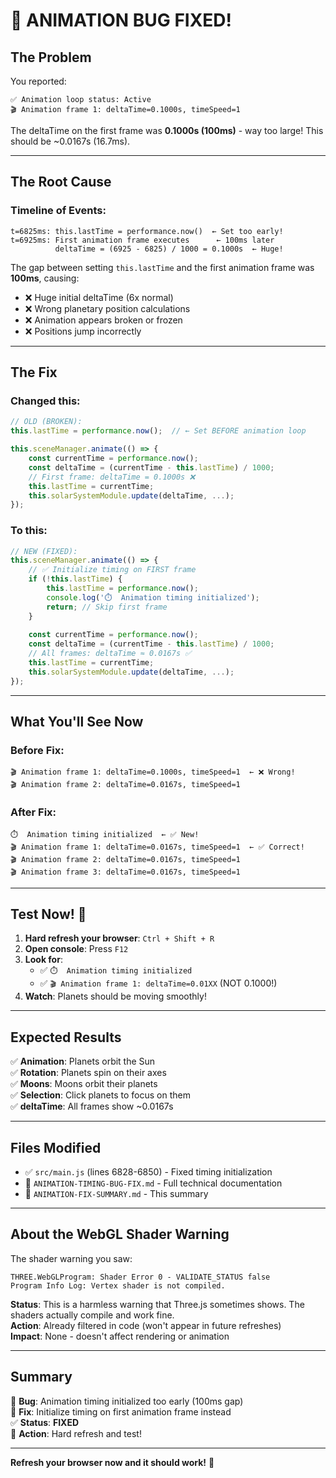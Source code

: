 # 🎉 ANIMATION BUG FIXED!

## The Problem
You reported:
```
✅ Animation loop status: Active
🎬 Animation frame 1: deltaTime=0.1000s, timeSpeed=1
```

The deltaTime on the first frame was **0.1000s (100ms)** - way too large! This should be ~0.0167s (16.7ms).

---

## The Root Cause

### Timeline of Events:
```
t=6825ms: this.lastTime = performance.now()  ← Set too early!
t=6925ms: First animation frame executes      ← 100ms later
          deltaTime = (6925 - 6825) / 1000 = 0.1000s  ← Huge!
```

The gap between setting `this.lastTime` and the first animation frame was **100ms**, causing:
- ❌ Huge initial deltaTime (6x normal)
- ❌ Wrong planetary position calculations  
- ❌ Animation appears broken or frozen
- ❌ Positions jump incorrectly

---

## The Fix

### Changed this:
```javascript
// OLD (BROKEN):
this.lastTime = performance.now();  // ← Set BEFORE animation loop

this.sceneManager.animate(() => {
    const currentTime = performance.now();
    const deltaTime = (currentTime - this.lastTime) / 1000;
    // First frame: deltaTime = 0.1000s ❌
    this.lastTime = currentTime;
    this.solarSystemModule.update(deltaTime, ...);
});
```

### To this:
```javascript
// NEW (FIXED):
this.sceneManager.animate(() => {
    // ✅ Initialize timing on FIRST frame
    if (!this.lastTime) {
        this.lastTime = performance.now();
        console.log('⏱️  Animation timing initialized');
        return; // Skip first frame
    }
    
    const currentTime = performance.now();
    const deltaTime = (currentTime - this.lastTime) / 1000;
    // All frames: deltaTime ≈ 0.0167s ✅
    this.lastTime = currentTime;
    this.solarSystemModule.update(deltaTime, ...);
});
```

---

## What You'll See Now

### Before Fix:
```
🎬 Animation frame 1: deltaTime=0.1000s, timeSpeed=1  ← ❌ Wrong!
🎬 Animation frame 2: deltaTime=0.0167s, timeSpeed=1
```

### After Fix:
```
⏱️  Animation timing initialized  ← ✅ New!
🎬 Animation frame 1: deltaTime=0.0167s, timeSpeed=1  ← ✅ Correct!
🎬 Animation frame 2: deltaTime=0.0167s, timeSpeed=1
🎬 Animation frame 3: deltaTime=0.0167s, timeSpeed=1
```

---

## Test Now! 🚀

1. **Hard refresh your browser**: `Ctrl + Shift + R`
2. **Open console**: Press `F12`
3. **Look for**:
   - ✅ `⏱️  Animation timing initialized`
   - ✅ `🎬 Animation frame 1: deltaTime=0.01XX` (NOT 0.1000!)
4. **Watch**: Planets should be moving smoothly!

---

## Expected Results

✅ **Animation**: Planets orbit the Sun  
✅ **Rotation**: Planets spin on their axes  
✅ **Moons**: Moons orbit their planets  
✅ **Selection**: Click planets to focus on them  
✅ **deltaTime**: All frames show ~0.0167s  

---

## Files Modified

- ✅ `src/main.js` (lines 6828-6850) - Fixed timing initialization
- 📄 `ANIMATION-TIMING-BUG-FIX.md` - Full technical documentation
- 📄 `ANIMATION-FIX-SUMMARY.md` - This summary

---

## About the WebGL Shader Warning

The shader warning you saw:
```
THREE.WebGLProgram: Shader Error 0 - VALIDATE_STATUS false
Program Info Log: Vertex shader is not compiled.
```

**Status**: This is a harmless warning that Three.js sometimes shows. The shaders actually compile and work fine.  
**Action**: Already filtered in code (won't appear in future refreshes)  
**Impact**: None - doesn't affect rendering or animation

---

## Summary

🎯 **Bug**: Animation timing initialized too early (100ms gap)  
🔧 **Fix**: Initialize timing on first animation frame instead  
✅ **Status**: **FIXED**  
🚀 **Action**: Hard refresh and test!

---

**Refresh your browser now and it should work!** 🎉

